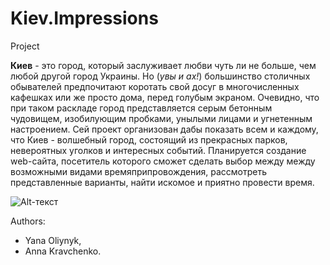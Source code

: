 # Kiev.Impressions
Project

**Киев** - это город, который заслуживает любви чуть ли не больше, чем любой другой город Украины. Но (*увы и ах!*) большинство столичных обывателей предпочитают коротать свой досуг в многочисленных кафешках или же просто дома, перед голубым экраном. Очевидно, что при таком раскладе город представляется серым бетонным чудовищем, изобилующим пробками, унылыми лицами и угнетенным настроением. Сей проект организован дабы показать всем и каждому, что Киев - волшебный город, состоящий из прекрасных парков, невероятных уголков и интересных событий. Планируется создание web-сайта, посетитель которого сможет сделать выбор между между возможными видами времяприпровождения, рассмотреть представленные варианты, найти искомое и приятно провести время.

![Alt-текст](https://vk.com/album-60810454_182114242 "UML Class diagram")

Authors: 
* Yana Oliynyk, 
* Anna Kravchenko.
